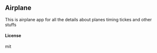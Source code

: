 ## Airplane

This is airplane app for all the details about planes timing tickes and other stuffs 

#### License

mit